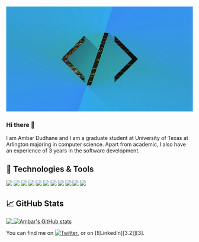[![Header](https://github.com/AmbarDudhane/AmbarDudhane/blob/main/icons/header_img.jpg "Header")](https://ambar-portfolio.herokuapp.com/)


### Hi there 👋

I am Ambar Dudhane and I am a graduate student at University of Texas at Arlington majoring in computer science. Apart from academic, I also have an experience of 3 years in the software development.

<!--
**AmbarDudhane/AmbarDudhane** is a ✨ _special_ ✨ repository because its `README.md` (this file) appears on your GitHub profile.

Here are some ideas to get you started:

- 🔭 I’m currently working on full stack development
- 🌱 I’m currently learning react
- 👯 I’m looking to collaborate on ...
- 🤔 I’m looking for help with ...
- 💬 Ask me about ...
- 📫 How to reach me: ...
- 😄 Pronouns: ...
- ⚡ Fun fact: ...
-->

## 🔧 Technologies & Tools
![](https://img.shields.io/badge/OS-Windows-informational?style=flat&logo=windows&logoColor=white&color=2bbc8a)
![](https://img.shields.io/badge/Editor-VisualStudioCode-informational?style=flat&logo=visual-studio-code&logoColor=white&color=2bbc8a)
![](https://img.shields.io/badge/Code-Java-informational?style=flat&logo=java&logoColor=white&color=2bbc8a)
![](https://img.shields.io/badge/Code-JavaScript-informational?style=flat&logo=javascript&logoColor=white&color=2bbc8a)
![](https://img.shields.io/badge/Code-Python-informational?style=flat&logo=python&logoColor=white&color=2bbc8a)
![](https://img.shields.io/badge/Code-Angular-informational?style=flat&logo=angular&logoColor=white&color=2bbc8a)
![](https://img.shields.io/badge/Code-React-informational?style=flat&logo=react&logoColor=white&color=2bbc8a)
![](https://img.shields.io/badge/Tools-OracleSQL-informational?style=flat&logo=oracle&logoColor=white&color=2bbc8a)
![](https://img.shields.io/badge/Tools-JIRA-informational?style=flat&logo=jira&logoColor=white&color=2bbc8a)
![](https://img.shields.io/badge/Tools-GithubDesktop-informational?style=flat&logo=github&logoColor=white&color=2bbc8a)
![](https://img.shields.io/badge/Cloud-MicrosoftAzure-informational?style=flat&logo=microsoft-azure&logoColor=white&color=2bbc8a)

## &#x1f4c8; GitHub Stats

<a href="https://github.com/AmbarDudhane">
<img align="center" src="https://github-readme-stats.vercel.app/api/top-langs/?username=AmbarDudhane&&title_color=ffffff&text_color=c9cacc&icon_color=2bbc8a&bg_color=1d1f21" />
<a/>
  
<a href="https://github.com/AmbarDudhane">
  <img align="center" src="https://github-readme-stats.vercel.app/api?username=ambardudhane&show_icons=true&theme=radical" alt="Ambar's GitHub stats" />
<a/>

You can find me on [![Twitter][1.2]][1], or on [![LinkedIn][3.2]][3].

<!-- Icons -->

[1.2]: https://www.google.com/url?sa=i&url=https%3A%2F%2Fwww.pinterest.com%2Fpin%2F743868063433238746%2F&psig=AOvVaw3DPWEC4eBfDGrj58K9U1l5&ust=1614136997431000&source=images&cd=vfe&ved=0CAIQjRxqFwoTCIiHvIeH_-4CFQAAAAAdAAAAABAD
[2.2]: https://raw.githubusercontent.com/MartinHeinz/MartinHeinz/master/linkedin-3-16.png (LinkedIn icon without padding)

<!-- Links to your social media accounts -->

[1]: https://www.instagram.com/ambardudhane/
[2]: https://www.linkedin.com/in/ambardudhane/
